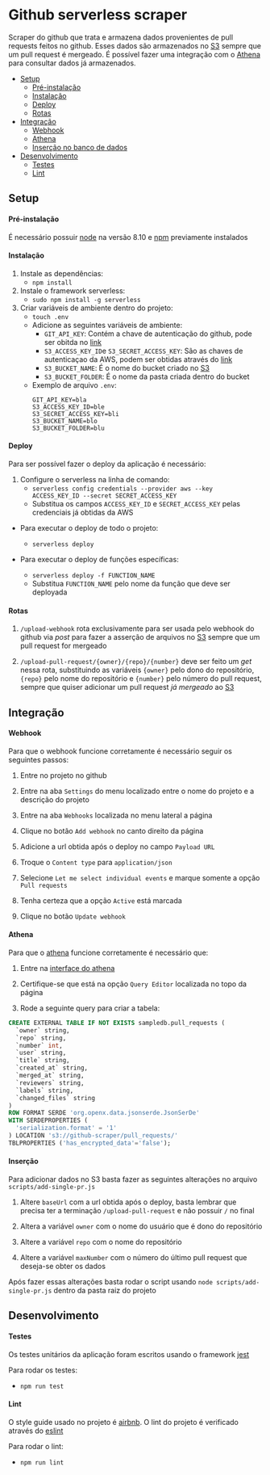 # Github serverless scraper

Scraper do github que trata e armazena dados provenientes de pull requests feitos no github. Esses dados são armazenados no [S3](https://aws.amazon.com/pt/s3/) sempre que um pull request é mergeado. É possível fazer uma integração com o [Athena](https://aws.amazon.com/pt/athena/) para consultar dados já armazenados.

- [Setup](#setup)
  * [Pré-instalação](#pré-instalação)
  * [Instalação](#instalação)
  * [Deploy](#deploy)
  * [Rotas](#rotas)
- [Integração](#integração)
  * [Webhook](#webhook)
  * [Athena](#athena)
  * [Inserção no banco de dados](#inserção)
- [Desenvolvimento](#desenvolvimento)
  * [Testes](#testes)
  * [Lint](#lint)

## Setup

#### Pré-instalação

É necessário possuir [node](https://nodejs.org/en/) na versão 8.10 e [npm](https://www.npmjs.com/) previamente instalados

#### Instalação

1. Instale as dependências:
    * ```npm install```
2. Instale o framework serverless:
    * ```sudo npm install -g serverless```
3. Criar variáveis de ambiente dentro do projeto:
    * ```touch .env```
    * Adicione as seguintes variáveis de ambiente:
      * `GIT_API_KEY`: Contém a chave de autenticação do github, pode ser obitda no [link](https://help.github.com/articles/creating-a-personal-access-token-for-the-command-line/)
      * `S3_ACCESS_KEY_ID`e `S3_SECRET_ACCESS_KEY`: São as chaves de autenticaçao da AWS, podem ser obtidas através do [link](https://aws.amazon.com/blogs/security/wheres-my-secret-access-key/)
      * `S3_BUCKET_NAME`: É o nome do bucket criado no [S3](https://console.aws.amazon.com/s3/home?region=us-east-1)
      * `S3_BUCKET_FOLDER`: É o nome da pasta criada dentro do bucket
    * Exemplo de arquivo `.env`:
      ```
      GIT_API_KEY=bla
      S3_ACCESS_KEY_ID=ble
      S3_SECRET_ACCESS_KEY=bli
      S3_BUCKET_NAME=blo
      S3_BUCKET_FOLDER=blu
      ```

#### Deploy

Para ser possível fazer o deploy da aplicação é necessário:

1. Configure o serverless na linha de comando:
    * ```serverless config credentials --provider aws --key ACCESS_KEY_ID --secret SECRET_ACCESS_KEY```
    * Substitua os campos `ACCESS_KEY_ID` e `SECRET_ACCESS_KEY` pelas credenciais já obtidas da AWS

* Para executar o deploy de todo o projeto:

  * ```serverless deploy```

* Para executar o deploy de funções específicas:
  * ```serverless deploy -f FUNCTION_NAME```
  * Substitua `FUNCTION_NAME` pelo nome da função que deve ser deployada

#### Rotas

1. `/upload-webhook` rota exclusivamente para ser usada pelo webhook do github via *post* para fazer a asserção de arquivos no [S3](https://console.aws.amazon.com/s3/home?region=us-east-1) sempre que um pull request for mergeado

2. `/upload-pull-request/{owner}/{repo}/{number}` deve ser feito um *get* nessa rota, substituindo as variáveis `{owner}` pelo dono do repositório, `{repo}` pelo nome do repositório e `{number}` pelo número do pull request, sempre que quiser adicionar um pull request *já mergeado* ao [S3](https://console.aws.amazon.com/s3/home?region=us-east-1)

## Integração

#### Webhook

Para que o webhook funcione corretamente é necessário seguir os seguintes passos:

1. Entre no projeto no github

2. Entre na aba `Settings` do menu localizado entre o nome do projeto e a descrição do projeto

3. Entre na aba `Webhooks` localizada no menu lateral a página

4. Clique no botão `Add webhook` no canto direito da página

5. Adicione a url obtida após o deploy no campo `Payload URL`

6. Troque o `Content type` para `application/json`

7. Selecione `Let me select individual events` e marque somente a opção `Pull requests`

8. Tenha certeza que a opção `Active` está marcada

9. Clique no botão `Update webhook`

#### Athena

Para que o [athena](https://aws.amazon.com/pt/athena/) funcione corretamente é necessário que:

1. Entre na [interface do athena](https://aws.amazon.com/pt/athena/)

2. Certifique-se que está na opção `Query Editor` localizada no topo da página

3. Rode a seguinte query para criar a tabela:

```sql
CREATE EXTERNAL TABLE IF NOT EXISTS sampledb.pull_requests (
  `owner` string,
  `repo` string,
  `number` int,
  `user` string,
  `title` string,
  `created_at` string,
  `merged_at` string,
  `reviewers` string,
  `labels` string,
  `changed_files` string
)
ROW FORMAT SERDE 'org.openx.data.jsonserde.JsonSerDe'
WITH SERDEPROPERTIES (
  'serialization.format' = '1'
) LOCATION 's3://github-scraper/pull_requests/'
TBLPROPERTIES ('has_encrypted_data'='false');
```

#### Inserção

Para adicionar dados no S3 basta fazer as seguintes alterações no arquivo `scripts/add-single-pr.js`

1. Altere `baseUrl` com a url obtida após o deploy, basta lembrar que precisa ter a terminação `/upload-pull-request` e não possuir `/` no final

2. Altera a variável `owner` com o nome do usuário que é dono do repositório

3. Altere a variável `repo` com o nome do repositório

4. Altere a variável `maxNumber` com o número do último pull request que deseja-se obter os dados

Após fazer essas alterações basta rodar o script usando `node scripts/add-single-pr.js` dentro da pasta raiz do projeto

## Desenvolvimento

#### Testes

  Os testes unitários da aplicação foram escritos usando o framework [jest](https://jestjs.io/)

  Para rodar os testes:
  * ```npm run test```

#### Lint

  O style guide usado no projeto é [airbnb](https://github.com/airbnb/javascript). O lint do projeto é verificado através do [eslint](https://eslint.org/)

  Para rodar o lint:
  * ```npm run lint```

